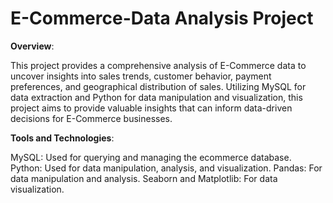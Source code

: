 # E-Commerce-Data Analysis Project

**Overview**:

This project provides a comprehensive analysis of E-Commerce data to uncover insights into sales trends, customer behavior, payment preferences, and geographical distribution of sales. Utilizing MySQL for data extraction and Python for data manipulation and visualization, this project aims to provide valuable insights that can inform data-driven decisions for E-Commerce businesses.

**Tools and Technologies**:

MySQL: Used for querying and managing the ecommerce database.
Python: Used for data manipulation, analysis, and visualization.
Pandas: For data manipulation and analysis.
Seaborn and Matplotlib: For data visualization.
